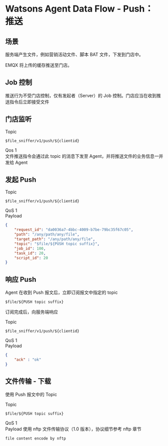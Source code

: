 # Watsons Agent Data Flow - Push： 推送

## 场景

服务端产生文件，例如营销活动文件、脚本 BAT 文件，下发到门店中。

EMQX 将上传的缓存推送至门店。

## Job 控制

推送行为不受门店控制，仅有发起者（Server）的 Job 控制。门店应当在收到推送指令后立即接受文件

## 门店监听

Topic

```text
$file_sniffer/v1/push/${clientid}
```

Qos 1
</br>
文件推送指令会通过此 topic 的消息下发至 Agent，并将推送文件的业务信息一并发给 Agent

## 发起 Push

Topic

```text
$file_sniffer/v1/push/${clientid}
```

QoS 1
</br>
Payload

```json
{
    "request_id": "da0036a7-4bbc-4009-b7be-79bc35f67c05",
    "path": "/any/path/any/file",
    "target_path": "/any/path/any/file",
    "topic": "$file/${PUSH topic suffix}",
    "job_id": 100,
    "task_id": 20,
    "script_id": 20
}
```

## 响应 Push

Agent 在收到 Push 报文后，立即订阅报文中指定的 topic

```text
$file/${PUSH topic suffix}
```

订阅完成后，向服务端响应

Topic

```text
$file_sniffer/v1/push/${clientid}
```

QoS 1
</br>
Payload

```json
{
    "ack" : "ok"
}
```

## 文件传输 - 下载

使用 Push 报文中的 Topic

Topic

```text
$file/${PUSH topic suffix}
```

QoS 1
</br>
Payload
使用 nftp 文件传输协议（1.0 版本），协议细节参考 nftp 章节

```text
file content encode by nftp
```
